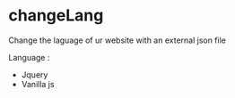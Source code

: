 # changeLang

Change the laguage of ur website with an external json file

Language : 
  - Jquery
  - Vanilla js 
